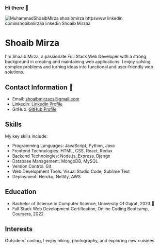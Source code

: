 ### Hi there 👋

![MuhammadShoaibMirza shoaibmirza httpswww linkedin cominshoaibmirzaa linkedin Shoaib Mirzaa](https://github.com/ShoaibMirzax/ShoaibMirzax/assets/76097295/af34e698-d8b2-490b-9724-24c0da432483)
# Shoaib Mirza

I'm Shoaib Mirza, a passionate Full Stack Web Developer with a strong background in creating and maintaining web applications. I enjoy solving complex problems and turning ideas into functional and user-friendly web solutions.

## Contact Information 💬

- Email: shoaibmirzacs@gmail.com
- Linkedin: [LinkedIn Profile](https://www.linkedin.com/in/shoaibmirzaa/)
- GitHub: [GitHub Profile](https://github.com/ShoaibMirzax)

## Skills

My key skills include:

- Programming Languages: JavaScript, Python, Java
- Frontend Technologies: HTML, CSS, React, Redux
- Backend Technologies: Node.js, Express, Django
- Database Management: MongoDB, MySQL
- Version Control: Git
- Web Development Tools: Visual Studio Code, Sublime Text
- Deployment: Heroku, Netlify, AWS

## Education

- Bachelor of Science in Computer Science, University Of Gujrat, 2023 🔭
- Full Stack Web Development Certification, Online Coding Bootcamp, Coursera, 2022

## Interests

Outside of coding, I enjoy hiking, photography, and exploring new cuisines.
